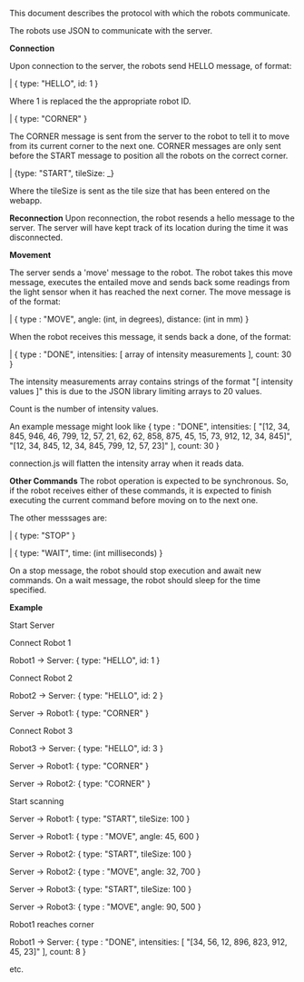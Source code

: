 This document describes the protocol with which the robots communicate.

The robots use JSON to communicate with the server.

__Connection__

Upon connection to the server, the robots send HELLO message, of format:

| { type: "HELLO", id: 1 }

Where 1 is replaced the the appropriate robot ID.

| { type: "CORNER" }

The CORNER message is sent from the server to the robot to tell it to move from its current corner to the next one.
CORNER messages are only sent before the START message to position all the robots on the correct corner.

| {type: "START", tileSize: _}

Where the tileSize is sent as the tile size that has been entered on the webapp.

__Reconnection__
Upon reconnection, the robot resends a hello message to the server.
The server will have kept track of its location during the time it was
disconnected. 


__Movement__

The server sends a 'move' message to the robot. The robot takes
this move message, executes the entailed move and sends
back some readings from the light sensor when it has reached
the next corner. The move message is of the format:

| { type : "MOVE", angle: (int, in degrees), distance: (int in mm) }

When the robot receives this message, it sends back a done, of the format:

| { type : "DONE", intensities: [ array of intensity measurements  ], count: 30 }

The intensity measurements array contains strings of the format "[ intensity values ]" this is due to the JSON library limiting arrays to 20 values.

Count is the number of intensity values.

An example message might look like { type : "DONE", intensities: [ "[12, 34, 845, 946, 46, 799, 12, 57, 21, 62, 62, 858, 875, 45, 15, 73, 912, 12, 34, 845]", "[12, 34, 845, 12, 34, 845, 799, 12, 57, 23]" ], count: 30 }

connection.js will flatten the intensity array when it reads data.

__Other Commands__
The robot operation is expected to be synchronous. So, if the robot
receives either of these commands, it is expected to finish executing
the  current command before moving on to the next one.

The other messsages are: 

| { type: "STOP" }

| { type: "WAIT", time: (int milliseconds) }

On a stop message, the robot should stop execution and await new commands.
On a wait message, the robot should sleep for the time specified.

__Example__

Start Server

Connect Robot 1

Robot1 -> Server: { type: "HELLO", id: 1 }

Connect Robot 2

Robot2 -> Server: { type: "HELLO", id: 2 }

Server -> Robot1: { type: "CORNER" }

Connect Robot 3

Robot3 -> Server: { type: "HELLO", id: 3 }

Server -> Robot1: { type: "CORNER" }

Server -> Robot2: { type: "CORNER" }

Start scanning

Server -> Robot1: { type: "START", tileSize: 100 }

Server -> Robot1: { type : "MOVE", angle: 45, 600 }

Server -> Robot2: { type: "START", tileSize: 100 }

Server -> Robot2: { type : "MOVE", angle: 32, 700 }

Server -> Robot3: { type: "START", tileSize: 100 }

Server -> Robot3: { type : "MOVE", angle: 90, 500 }

Robot1 reaches corner

Robot1 -> Server: { type : "DONE", intensities: [ "[34, 56, 12, 896, 823, 912, 45, 23]" ], count: 8 }

etc. 




